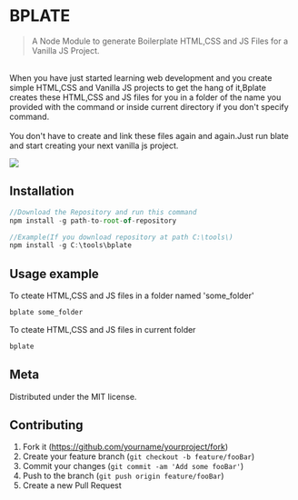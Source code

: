 # BPLATE
> A Node Module to generate Boilerplate HTML,CSS and JS Files for a Vanilla JS Project.

<br>
When you have just started learning web development and you create simple HTML,CSS and Vanilla JS projects to get the hang of it,Bplate creates these HTML,CSS and JS files for you in a folder of the name you provided with the command or inside current directory if you don't specify command.
<br>
<br>
You don't have to create and link these files again and again.Just run blate and start creating your next vanilla js project.

![](header.png)

## Installation



```js
//Download the Repository and run this command 
npm install -g path-to-root-of-repository

//Example(If you download repository at path C:\tools\)
npm install -g C:\tools\bplate
```

## Usage example



To cteate HTML,CSS and JS files in a folder named 'some_folder'
```sh
bplate some_folder
```
To cteate HTML,CSS and JS files in current folder
```sh
bplate
```


## Meta



Distributed under the MIT license.

## Contributing

1. Fork it (<https://github.com/yourname/yourproject/fork>)
2. Create your feature branch (`git checkout -b feature/fooBar`)
3. Commit your changes (`git commit -am 'Add some fooBar'`)
4. Push to the branch (`git push origin feature/fooBar`)
5. Create a new Pull Request
